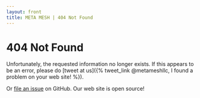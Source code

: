 ```yaml
---
layout: front
title: META MESH | 404 Not Found
---
```


# 404 Not Found

Unfortunately, the requested information no longer exists. If this appears to be
an error, please do
[tweet at us]({% tweet_link @metameshllc, I found a problem on your web site! %}).

Or [file an issue](https://github.com/metamesh/metamesh.org/issues) on GitHub.
Our web site is open source!
